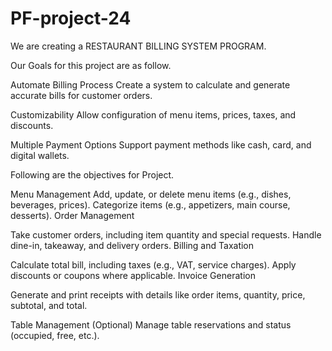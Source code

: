 # PF-project-24
We are creating a RESTAURANT BILLING SYSTEM PROGRAM.

Our Goals for this project are as follow.

Automate Billing Process
Create a system to calculate and generate accurate bills for customer orders.

Customizability
Allow configuration of menu items, prices, taxes, and discounts.

Multiple Payment Options
Support payment methods like cash, card, and digital wallets.

Following are the objectives for Project.

Menu Management
Add, update, or delete menu items (e.g., dishes, beverages, prices).
Categorize items (e.g., appetizers, main course, desserts).
Order Management

Take customer orders, including item quantity and special requests.
Handle dine-in, takeaway, and delivery orders.
Billing and Taxation

Calculate total bill, including taxes (e.g., VAT, service charges).
Apply discounts or coupons where applicable.
Invoice Generation

Generate and print receipts with details like order items, quantity, price, subtotal, and total.

Table Management (Optional)
Manage table reservations and status (occupied, free, etc.).

